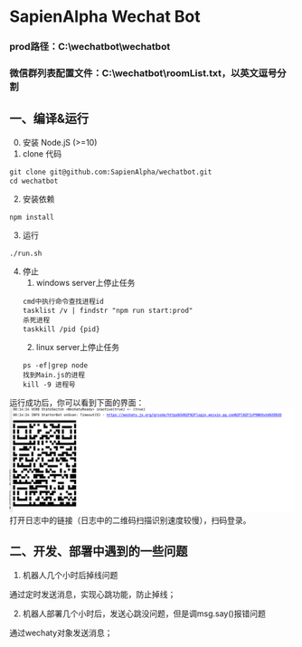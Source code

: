 # SapienAlpha Wechat Bot

### prod路径：C:\wechatbot\wechatbot

### 微信群列表配置文件：C:\wechatbot\roomList.txt，以英文逗号分割

## 一、编译&运行

0. 安装 Node.jS (>=10)
1. clone 代码

```text
git clone git@github.com:SapienAlpha/wechatbot.git
cd wechatbot
```

2. 安装依赖

```text
npm install
```

3. 运行

```text
./run.sh
```

4. 停止
    1. windows server上停止任务
    ```text
    cmd中执行命令查找进程id
   tasklist /v | findstr "npm run start:prod"
   杀死进程
   taskkill /pid {pid}
    ```
    2. linux server上停止任务
    ```text
    ps -ef|grep node
    找到Main.js的进程
    kill -9 进程号
    ```

运行成功后，你可以看到下面的界面：
![img.png](source/onScan.png)
打开日志中的链接（日志中的二维码扫描识别速度较慢），扫码登录。

## 二、开发、部署中遇到的一些问题

1. 机器人几个小时后掉线问题

通过定时发送消息，实现心跳功能，防止掉线；

2. 机器人部署几个小时后，发送心跳没问题，但是调msg.say()报错问题

通过wechaty对象发送消息；